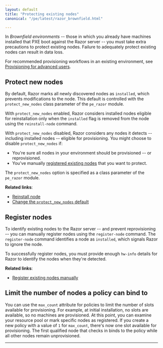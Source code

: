 ```yaml
---
layout: default
title: "Protecting existing nodes"
canonical: "/pe/latest/razor_brownfield.html"

---
```


In *Brownfield environments* -- those in which you already have machines installed that PXE boot against the Razor server -- you must take extra precautions to protect existing nodes. Failure to adequately protect existing nodes can result in data loss.

For recommended provisioning workflows in an existing environment, see [Provisioning for advanced users](./razor_using.html#provisioning-for-advanced-users).

## Protect new nodes

By default, Razor marks all newly discovered nodes as `installed`, which prevents modifications to the node. This default is controlled with the `protect_new_nodes` class parameter of the `pe_razor` module.

With `protect_new_nodes` enabled, Razor considers installed nodes eligible for reinstallation only when the `installed` flag is removed from the node using the `reinstall-node` command.

With `protect_new_nodes` disabled, Razor considers any nodes it detects -- including installed nodes -- eligible for provisioning. You might choose to disable `protect_new_nodes` if:

* You're sure all nodes in your environment should be provisioned -- or reprovisioned.
* You've manually [registered existing nodes](#register-nodes) that you want to protect.

The `protect_new_nodes` option is specified as a class parameter of the `pe_razor` module.

**Related links**:

* [Reinstall node](./razor_using.html#reinstall-node)
* [Change the `protect_new_nodes` default](./razor_using.html#change-the-protect-new-node-default)


## Register nodes

To identify existing nodes to the Razor server -- and prevent reprovisioning -- you can manually register nodes using the `register-node` command. The `register-node` command identifies a node as `installed`, which signals Razor to ignore the node.

To successfully register nodes, you must provide enough `hw-info` details for Razor to identify the nodes when they're detected.

**Related links**:

* [Register existing nodes manually](./razor_using.html#register-existing-nodes-manually)


## Limit the number of nodes a policy can bind to

You can use the `max_count` attribute for policies to limit the number of slots available for provisioning. For example, at initial installation, no slots are available, so no machines are provisioned. At this point, you can examine your resource pool or mark specific nodes as registered. If you create a new policy with a value of `1` for `max_count`, there's now one slot available for provisioning. The first qualified node that checks in binds to the policy while all other nodes remain unprovisioned.

* * *
